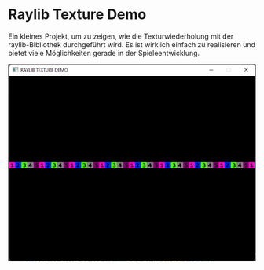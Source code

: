 # Raylib Texture Demo

Ein kleines Projekt, um zu zeigen, wie die Texturwiederholung mit der raylib-Bibliothek durchgeführt wird. Es ist wirklich einfach zu realisieren und bietet viele Möglichkeiten gerade in der Spieleentwicklung. 

<p>
  <img src="https://github.com/gpietz/raylib_texture_demo/blob/master/docs/2022-07-24 20_34_45-raylib_texture_demo.png"/>
</p>
